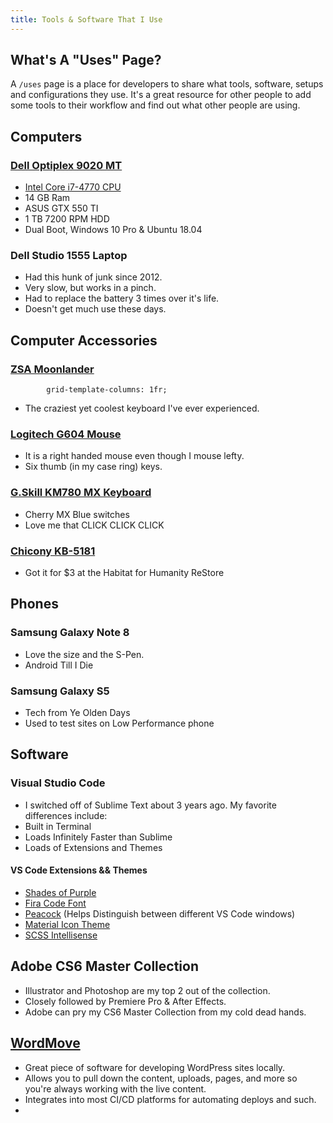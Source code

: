 ```yaml
---
title: Tools & Software That I Use
---
```

<div class="grid-intro" >

## What's A "Uses" Page?

A `/uses` page is a place for developers to share what tools, software, setups and configurations they use. It's a great resource for other people to add some tools to their workflow and find out what other people are using. 

</div>
<div class="grid-item" >

## Computers

### [Dell Optiplex 9020 MT](https://amzn.to/3cDotGn)

* [Intel Core i7-4770 CPU](https://amzn.to/30fptLN)
* 14 GB Ram
* ASUS GTX 550 TI
* 1 TB 7200 RPM HDD
* Dual Boot, Windows 10 Pro & Ubuntu 18.04

### Dell Studio 1555 Laptop

* Had this hunk of junk since 2012.
* Very slow, but works in a pinch.
* Had to replace the battery 3 times over it's life.
* Doesn't get much use these days.

</div>
<div class="grid-item" >

## Computer Accessories

### [ZSA Moonlander](https://www.zsa.io/moonlander/)

            grid-template-columns: 1fr;
* The craziest yet coolest keyboard I've ever experienced. 

### [Logitech G604 Mouse](https://amzn.to/2P1DF8l) 

* It is a right handed mouse even though I mouse lefty.
* Six thumb (in my case ring) keys.

### [G.Skill KM780 MX Keyboard](https://amzn.to/36aIdQj) 

  * Cherry MX Blue switches
  * Love me that CLICK CLICK CLICK

### [Chicony KB-5181](https://deskthority.net/wiki/Chicony_KB-5181) 

  * Got it for $3 at the Habitat for Humanity ReStore

</div>
<div class="grid-item" >

## Phones
### Samsung Galaxy Note 8

* Love the size and the S-Pen. 
* Android Till I Die

### Samsung Galaxy S5
* Tech from Ye Olden Days
* Used to test sites on Low Performance phone

</div>
<div class="grid-item" >

## Software

### Visual Studio Code

  * I switched off of Sublime Text about 3 years ago. My favorite differences include: 
  * Built in Terminal
  * Loads Infinitely Faster than Sublime
  * Loads of Extensions and Themes

#### VS Code Extensions && Themes

* [Shades of Purple](https://marketplace.visualstudio.com/items?itemName=ahmadawais.shades-of-purple)
* [Fira Code Font](https://github.com/tonsky/FiraCode)
* [Peacock](https://marketplace.visualstudio.com/items?itemName=johnpapa.vscode-peacock) (Helps Distinguish between different VS Code windows)
* [Material Icon Theme](https://marketplace.visualstudio.com/items?itemName=PKief.material-icon-theme)
* [SCSS Intellisense](https://marketplace.visualstudio.com/items?itemName=mrmlnc.vscode-scss)

## Adobe CS6 Master Collection 

* Illustrator and Photoshop are my top 2 out of the collection.
* Closely followed by Premiere Pro & After Effects.
* Adobe can pry my CS6 Master Collection from my cold dead hands.

## [WordMove](https://github.com/welaika/wordmove)

* Great piece of software for developing WordPress sites locally. 
* Allows you to pull down the content, uploads, pages, and more so you're always working with the live content.
* Integrates into most CI/CD platforms for automating deploys and such. 
* 
</div>